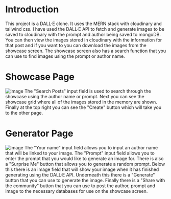 # Introduction
This project is a DALL·E clone. It uses the MERN stack with cloudinary and tailwind css. I have used the DALL·E API to fetch and generate images to be saved to cloudinary with the prompt and author being saved to mongoDB. You can then view the images stored in cloudinary with the information for that post and if you want to you can download the images from the showcase screen. The showcase screen also has a search function that you can use to find images using the prompt or author name.

# Showcase Page
![image](https://user-images.githubusercontent.com/45319805/223141085-9d143abb-3ad2-4d3d-81ab-01aa4408dea5.png)
The "Search Posts" input field is used to search through the showcase using the author name or prompt.
Next you can see the showcase grid where all of the images stored in the memory are shown.
Finally at the top right you can see the "Create" button which will take you to the other page.

# Generator Page
![image](https://user-images.githubusercontent.com/45319805/223137219-74aedd55-4b1e-41b3-be79-fe3a374658db.png)
The "Your name" input field allows you to input an author name that will be linked to your image.
The "Prompt" input field allows you to enter the prompt that you would like to generate an image for.
There is also a "Surprise Me" button that allows you to generate a random prompt.
Below this there is an image field that will show your image when it has finished generating using the DALL·E API.
Underneath this there is a "Generate" button that you can use to generate the image.
Finally there is a "Share with the community" button that you can use to post the author, prompt and image to the necessary databases for use on the showcase screen.
